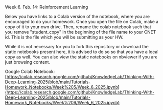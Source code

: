 Week 6. Feb. 14: Reinforcement Learning

Below you have links to a Colab version of the notebook, where you are encouraged to do your homework. Once you open the file on Colab, make a copy of it to your own drive. Then, rename the colab notebook such that you remove "student_copy" in the beginning of the file name to your CNET id. This is the file which you will be submitting as your HW.

While it is not necessary for you to fork this repository or download the static notebooks present here, it is advised to do so so that you have a local copy as well. You can also view the static notebooks on nbviewer if you are just browsing content.

Google Colab Notebook: [https://colab.research.google.com/github/KnowledgeLab/Thinking-With-Deep-Learning-2025/blob/main/Tutorials-Homework_Notebooks/Week%205/Week_6_2025.ipynb](https://colab.research.google.com/github/KnowledgeLab/Thinking-With-Deep-Learning-2025/blob/main/Tutorials-Homework_Notebooks/Week%206/Week_6_2025.ipynb)
